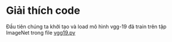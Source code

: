 # Giải thích code
Đầu tiên chúng ta khởi tạo và load mô hình vgg-19 đã train trên tập ImageNet trong file [vgg19.py](https://github.com/quangdzuytran/DualAST/blob/main/vgg19.py)
